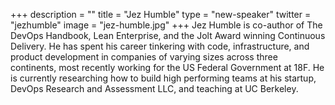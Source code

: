 +++
description = ""
title = "Jez Humble"
type = "new-speaker"
twitter = "jezhumble"
image = "jez-humble.jpg"
+++
Jez Humble is co-author of The DevOps Handbook, Lean Enterprise, and the Jolt Award winning Continuous Delivery. He has spent his career tinkering with code, infrastructure, and product development in companies of varying sizes across three continents, most recently working for the US Federal Government at 18F. He is currently researching how to build high performing teams at his startup, DevOps Research and Assessment LLC, and teaching at UC Berkeley.